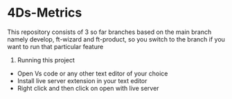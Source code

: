 # 4Ds-Metrics
This repository consists of 3 so far branches based on the main branch namely develop, ft-wizard and ft-product, so you switch to the branch if you want to run that particular feature

1. Running this project

- Open Vs code or any other text editor of your choice 
- Install live server extension in your text editor 
- Right click and then click on open with live server 
